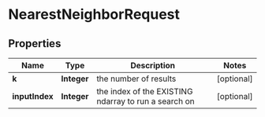 

# NearestNeighborRequest

## Properties

Name | Type | Description | Notes
------------ | ------------- | ------------- | -------------
**k** | **Integer** | the number of results |  [optional]
**inputIndex** | **Integer** | the index of the EXISTING ndarray to run a search on |  [optional]




